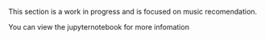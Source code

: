 This section is a work in progress and is focused on music recomendation.

You can view the jupyternotebook for more infomation 
